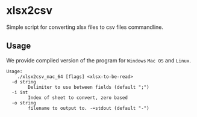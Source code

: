 # xlsx2csv
Simple script for converting xlsx files to csv files commandline.
## Usage
We provide compiled version of the program for `Windows` `Mac OS` and  `Linux`.
```
Usage:
	./xlsx2csv_mac_64 [flags] <xlsx-to-be-read>
  -d string
    	Delimiter to use between fields (default ";")
  -i int
    	Index of sheet to convert, zero based
  -o string
    	filename to output to. -=stdout (default "-")
```

